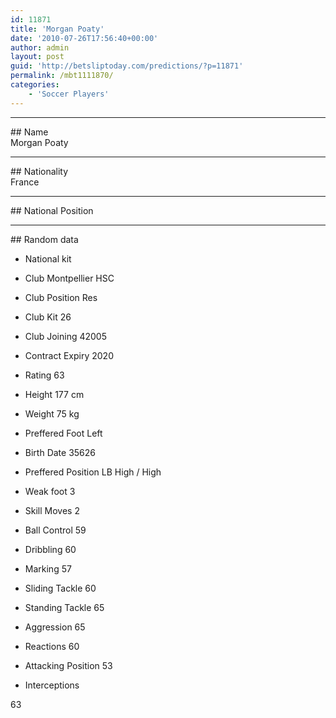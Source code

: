 ```yaml
---
id: 11871
title: 'Morgan Poaty'
date: '2010-07-26T17:56:40+00:00'
author: admin
layout: post
guid: 'http://betsliptoday.com/predictions/?p=11871'
permalink: /mbt1111870/
categories:
    - 'Soccer Players'
---
```


- - - - - -

\## Name  
 Morgan Poaty

- - - - - -

\## Nationality  
 France

- - - - - -

\## National Position

- - - - - -

\## Random data

- National kit
- Club
 Montpellier HSC

- Club Position
 Res

- Club Kit
 26

- Club Joining
 42005

- Contract Expiry
 2020

- Rating
 63

- Height
 177 cm

- Weight
 75 kg

- Preffered Foot
 Left

- Birth Date
 35626

- Preffered Position
 LB High / High

- Weak foot
 3

- Skill Moves
 2

- Ball Control
 59

- Dribbling
 60

- Marking
 57

- Sliding Tackle
 60

- Standing Tackle
 65

- Aggression
 65

- Reactions
 60

- Attacking Position
 53

- Interceptions

 63